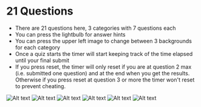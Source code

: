 # 21 Questions 
 - There are 21 questions here, 3 categories with 7 questions each
 - You can press the lightbulb for answer hints
 - You can press the upper left image to change between 3 backgrounds for each category
 - Once a quiz starts the timer will start keeping track of the time elapsed until your final submit
 - If you press reset, the timer will only reset if you are at question 2 max (i.e. submitted one question) and at the end when you get the results. Otherwise if you press reset at question 3 or more the timer won't reset to prevent cheating.

![Alt text](Screenshots/Screenshot_2017-11-17-02-31-02.png?raw=true "Optional Title")
![Alt text](Screenshots/Screenshot_2017-11-13-20-15-46.png?raw=true "Optional Title")
![Alt text](Screenshots/Screenshot_2017-11-13-20-16-14.png?raw=true "Optional Title")
![Alt text](Screenshots/Screenshot_2017-11-17-02-30-49.png?raw=true "Optional Title")
![Alt text](Screenshots/Screenshot_2017-11-17-02-31-44.png?raw=true "Optional Title")
![Alt text](Screenshots/Screenshot_2017-11-17-02-24-02.png?raw=true "Optional Title")

